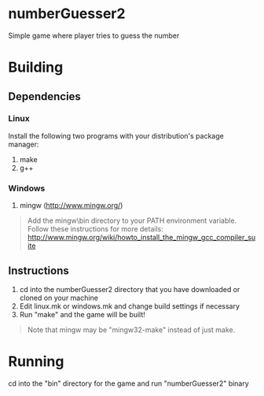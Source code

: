 numberGuesser2
==============

Simple game where player tries to guess the number

# Building
## Dependencies
### Linux
Install the following two programs with your distribution's package manager:
1. make
2. g++
### Windows
1. mingw (http://www.mingw.org/)
> Add the mingw\bin directory to your PATH environment variable.
> Follow these instructions for more details: http://www.mingw.org/wiki/howto_install_the_mingw_gcc_compiler_suite
## Instructions
1. cd into the numberGuesser2 directory that you have downloaded or cloned on your machine
2. Edit linux.mk or windows.mk and change build settings if necessary
3. Run "make" and the game will be built!
> Note that mingw may be "mingw32-make" instead of just make.

# Running
cd into the "bin" directory for the game and run "numberGuesser2" binary
